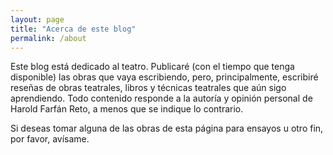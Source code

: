 ```yaml
---
layout: page
title: "Acerca de este blog"
permalink: /about
---
```


Este blog está dedicado al teatro. Publicaré (con el tiempo que tenga disponible) las obras que vaya escribiendo, pero, principalmente, escribiré reseñas de obras teatrales, libros y técnicas teatrales que aún sigo aprendiendo. Todo contenido responde a la autoría y opinión personal de Harold Farfán Reto, a menos que se indique lo contrario.

Si deseas tomar alguna de las obras de esta página para ensayos u otro fin, por favor, avísame.
